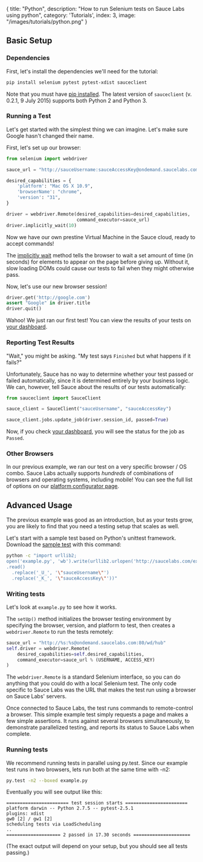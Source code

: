  {
  title: "Python",
  description: "How to run Selenium tests on Sauce Labs using python",
  category: 'Tutorials',
  index: 3,
  image: "/images/tutorials/python.png"
}
## Basic Setup
### Dependencies

First, let's install the dependencies we'll need for the tutorial:

```bash
pip install selenium pytest pytest-xdist sauceclient
```

Note that you must have [pip installed](https://pip.pypa.io/en/latest/installing.html).  The latest version of `sauceclient` (v. 0.2.1, 9 July 2015) supports both Python 2 and Python 3.

### Running a Test
Let's get started with the simplest thing we can imagine.  Let's make
sure Google hasn't changed their name.

First, let's set up our browser:

```python
from selenium import webdriver

sauce_url = "http://sauceUsername:sauceAccessKey@ondemand.saucelabs.com:80/wd/hub"

desired_capabilities = {
	'platform': "Mac OS X 10.9",
	'browserName': "chrome",
	'version': "31",
}

driver = webdriver.Remote(desired_capabilities=desired_capabilities,
                          command_executor=sauce_url)
driver.implicitly_wait(10)
```
Now we have our own prestine Virtual Machine in the Sauce cloud,
ready to accept commands!

The [implicitly wait](https://selenium-python.readthedocs.org/waits.html#implicit-waits) method tells the browser to wait a set
amount of time (in seconds) for elements to appear on the page 
before giving up.  Without it, slow loading DOMs could
cause our tests to fail when they might otherwise pass.

Now, let's use our new browser session!

```python
driver.get('http://google.com')
assert "Google" in driver.title
driver.quit()
```

Wahoo!  We just ran our first test!  You can view the results of your
tests on [your dashboard](https://saucelabs.com/tests).

### Reporting Test Results

"Wait," you might be asking.  "My test says ``Finished`` but what 
happens if it fails?"

Unfortunately, Sauce has no way to determine whether your test passed
or failed automatically, since it is determined entirely by your
business logic.  We can, however, tell Sauce about the results of our
tests automatically:

```python
from sauceclient import SauceClient

sauce_client = SauceClient("sauceUsername", "sauceAccessKey")

sauce_client.jobs.update_job(driver.session_id, passed=True)
```

Now, if you check [your dashboard](https://saucelabs.com/tests), you 
will see the status for the job as ``Passed``.

### Other Browsers

In our previous example, we ran our test on a very specific browser 
/ OS combo.  Sauce Labs actually supports *hundreds* of combinations
of browsers and operating systems, including mobile!  You can see the
full list of options on our [platform configurator page](https://docs.saucelabs.com/reference/platforms-configurator/).

## Advanced Usage

The previous example was good as an introduction, but as your tests
grow, you are likely to find that you need a testing setup that scales
as well.

Let's start with a sample test based on Python's unittest
framework. Download the [sample test](http://saucelabs.com/examples/example.py) with this command:

```bash
python -c "import urllib2;
open('example.py', 'wb').write(urllib2.urlopen('http://saucelabs.com/examples/example.py')
.read()
  .replace('_U_', '\"sauceUsername\"')
  .replace('_K_', '\"sauceAccessKey\"'))"
```

### Writing tests

Let's look at `example.py` to see how it works.

The `setUp()` method initializes the browser testing environment by
specifying the browser, version, and platform to test, then creates a
`webdriver.Remote` to run the tests remotely:

```python
sauce_url = "http://%s:%s@ondemand.saucelabs.com:80/wd/hub"
self.driver = webdriver.Remote(
    desired_capabilities=self.desired_capabilities,
    command_executor=sauce_url % (USERNAME, ACCESS_KEY)
)
```

The `webdriver.Remote` is a standard Selenium interface, so you can do
anything that you could do with a local Selenium test. The only code
specific to Sauce Labs was the URL that makes the test run using a
browser on Sauce Labs' servers.

Once connected to Sauce Labs, the test runs commands to remote-control
a browser. This simple example test simply requests a page and makes a
few simple assertions. It runs against several browsers
simultaneously, to demonstrate parallelized testing, and reports its
status to Sauce Labs when complete.

### Running tests

We recommend running tests in parallel using py.test. Since our
example test runs in two browsers, lets run both at the same time with -n2:

```bash
py.test -n2 --boxed example.py
```

Eventually you will see output like this:
```
======================= test session starts =======================
platform darwin -- Python 2.7.5 -- pytest-2.5.1
plugins: xdist
gw0 [2] / gw1 [2]
scheduling tests via LoadScheduling
..
==================== 2 passed in 17.30 seconds =====================
```
(The exact output will depend on your setup, but you should see all
tests passing.)
